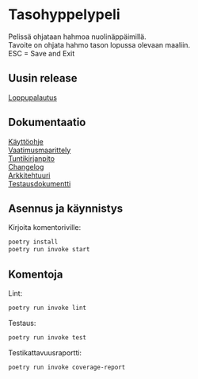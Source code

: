 # Tasohyppelypeli  
Pelissä ohjataan hahmoa nuolinäppäimillä.  
Tavoite on ohjata hahmo tason lopussa olevaan maaliin.  
ESC = Save and Exit  


## Uusin release  
[Loppupalautus](https://github.com/anleik/ot-harjoitus/releases/tag/loppupalautus)  


## Dokumentaatio  
[Käyttöohje](/dokumentaatio/kayttoohje.md)  
[Vaatimusmaarittely](dokumentaatio/vaatimusmaarittely.md)  
[Tuntikirjanpito](dokumentaatio/tuntikirjanpito.md)  
[Changelog](dokumentaatio/changelog.md)  
[Arkkitehtuuri](dokumentaatio/arkkitehtuuri.md)  
[Testausdokumentti](dokumentaatio/testaus.md)  

## Asennus ja käynnistys  
Kirjoita komentoriville:  
```bash
poetry install  
poetry run invoke start  
```

## Komentoja  

Lint:  
```bash
poetry run invoke lint  
```

Testaus:  
```bash
poetry run invoke test  
```

Testikattavuusraportti:  
```bash
poetry run invoke coverage-report  
```
